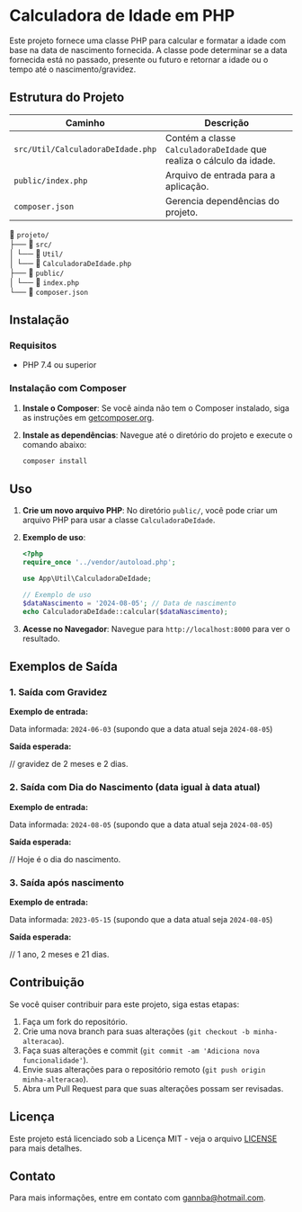 # Calculadora de Idade em PHP

Este projeto fornece uma classe PHP para calcular e formatar a idade com base na data de nascimento fornecida. A classe pode determinar se a data fornecida está no passado, presente ou futuro e retornar a idade ou o tempo até o nascimento/gravidez.

## Estrutura do Projeto

| Caminho              | Descrição                                               |
|----------------------|---------------------------------------------------------|
| `src/Util/CalculadoraDeIdade.php` | Contém a classe `CalculadoraDeIdade` que realiza o cálculo da idade. |
| `public/index.php`   | Arquivo de entrada para a aplicação.                   |
| `composer.json`      | Gerencia dependências do projeto.                      |

📁 `projeto/`  
├── 📁 `src/`  
│   └── 📁 `Util/`  
│       └── 📄 `CalculadoraDeIdade.php`  
├── 📁 `public/`  
│   └── 📄 `index.php`  
└── 📄 `composer.json`

## Instalação

### Requisitos

- PHP 7.4 ou superior

### Instalação com Composer

1. **Instale o Composer**: Se você ainda não tem o Composer instalado, siga as instruções em [getcomposer.org](https://getcomposer.org/download/).
2. **Instale as dependências**: Navegue até o diretório do projeto e execute o comando abaixo:

    ```bash
    composer install
    ```

## Uso

1. **Crie um novo arquivo PHP**: No diretório `public/`, você pode criar um arquivo PHP para usar a classe `CalculadoraDeIdade`.
2. **Exemplo de uso**:

    ```php
    <?php
    require_once '../vendor/autoload.php';

    use App\Util\CalculadoraDeIdade;

    // Exemplo de uso
    $dataNascimento = '2024-08-05'; // Data de nascimento
    echo CalculadoraDeIdade::calcular($dataNascimento);
    ```

3. **Acesse no Navegador**: Navegue para `http://localhost:8000` para ver o resultado.

## Exemplos de Saída

### 1. Saída com Gravidez

**Exemplo de entrada:**

Data informada: `2024-06-03` (supondo que a data atual seja `2024-08-05`)

**Saída esperada:**

// gravidez de 2 meses e 2 dias.

### 2. Saída com Dia do Nascimento (data igual à data atual)

**Exemplo de entrada:**

Data informada: `2024-08-05` (supondo que a data atual seja `2024-08-05`)

**Saída esperada:**

// Hoje é o dia do nascimento.

### 3. Saída após nascimento

**Exemplo de entrada:**

Data informada: `2023-05-15` (supondo que a data atual seja `2024-08-05`)

**Saída esperada:**

// 1 ano, 2 meses e 21 dias.

## Contribuição

Se você quiser contribuir para este projeto, siga estas etapas:

1. Faça um fork do repositório.
2. Crie uma nova branch para suas alterações (`git checkout -b minha-alteracao`).
3. Faça suas alterações e commit (`git commit -am 'Adiciona nova funcionalidade'`).
4. Envie suas alterações para o repositório remoto (`git push origin minha-alteracao`).
5. Abra um Pull Request para que suas alterações possam ser revisadas.

## Licença

Este projeto está licenciado sob a Licença MIT - veja o arquivo [LICENSE](LICENSE) para mais detalhes.

## Contato

Para mais informações, entre em contato com [gannba@hotmail.com](mailto:gannba@hotmail.com).
